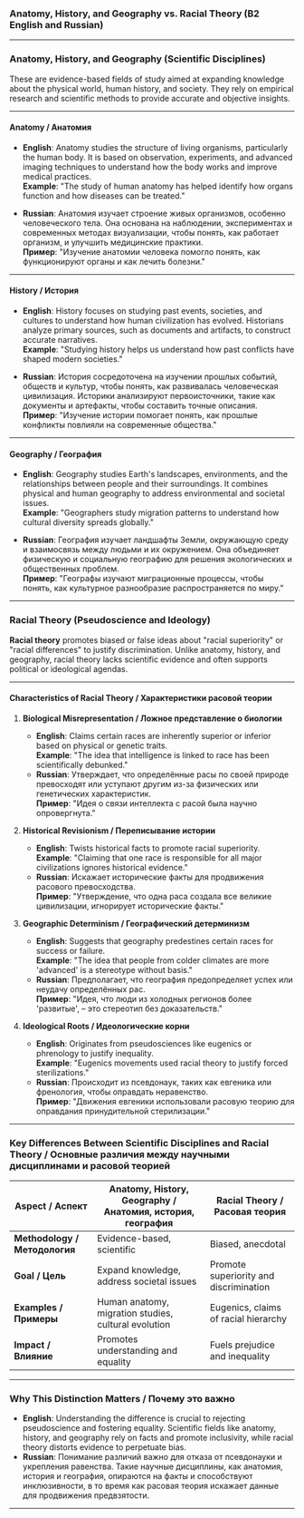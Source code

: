 ### **Anatomy, History, and Geography vs. Racial Theory (B2 English and Russian)**

---

### **Anatomy, History, and Geography (Scientific Disciplines)**  
These are evidence-based fields of study aimed at expanding knowledge about the physical world, human history, and society. They rely on empirical research and scientific methods to provide accurate and objective insights.

---

#### **Anatomy / Анатомия**
- **English**: Anatomy studies the structure of living organisms, particularly the human body. It is based on observation, experiments, and advanced imaging techniques to understand how the body works and improve medical practices.  
  **Example**: "The study of human anatomy has helped identify how organs function and how diseases can be treated."  

- **Russian**: Анатомия изучает строение живых организмов, особенно человеческого тела. Она основана на наблюдении, экспериментах и современных методах визуализации, чтобы понять, как работает организм, и улучшить медицинские практики.  
  **Пример**: "Изучение анатомии человека помогло понять, как функционируют органы и как лечить болезни."

---

#### **History / История**
- **English**: History focuses on studying past events, societies, and cultures to understand how human civilization has evolved. Historians analyze primary sources, such as documents and artifacts, to construct accurate narratives.  
  **Example**: "Studying history helps us understand how past conflicts have shaped modern societies."  

- **Russian**: История сосредоточена на изучении прошлых событий, обществ и культур, чтобы понять, как развивалась человеческая цивилизация. Историки анализируют первоисточники, такие как документы и артефакты, чтобы составить точные описания.  
  **Пример**: "Изучение истории помогает понять, как прошлые конфликты повлияли на современные общества."

---

#### **Geography / География**
- **English**: Geography studies Earth's landscapes, environments, and the relationships between people and their surroundings. It combines physical and human geography to address environmental and societal issues.  
  **Example**: "Geographers study migration patterns to understand how cultural diversity spreads globally."  

- **Russian**: География изучает ландшафты Земли, окружающую среду и взаимосвязь между людьми и их окружением. Она объединяет физическую и социальную географию для решения экологических и общественных проблем.  
  **Пример**: "Географы изучают миграционные процессы, чтобы понять, как культурное разнообразие распространяется по миру."

---

### **Racial Theory (Pseudoscience and Ideology)**  
**Racial theory** promotes biased or false ideas about "racial superiority" or "racial differences" to justify discrimination. Unlike anatomy, history, and geography, racial theory lacks scientific evidence and often supports political or ideological agendas.

---

#### **Characteristics of Racial Theory / Характеристики расовой теории**

1. **Biological Misrepresentation / Ложное представление о биологии**
   - **English**: Claims certain races are inherently superior or inferior based on physical or genetic traits.  
     **Example**: "The idea that intelligence is linked to race has been scientifically debunked."  
   - **Russian**: Утверждает, что определённые расы по своей природе превосходят или уступают другим из-за физических или генетических характеристик.  
     **Пример**: "Идея о связи интеллекта с расой была научно опровергнута."

2. **Historical Revisionism / Переписывание истории**
   - **English**: Twists historical facts to promote racial superiority.  
     **Example**: "Claiming that one race is responsible for all major civilizations ignores historical evidence."  
   - **Russian**: Искажает исторические факты для продвижения расового превосходства.  
     **Пример**: "Утверждение, что одна раса создала все великие цивилизации, игнорирует исторические факты."

3. **Geographic Determinism / Географический детерминизм**
   - **English**: Suggests that geography predestines certain races for success or failure.  
     **Example**: "The idea that people from colder climates are more 'advanced' is a stereotype without basis."  
   - **Russian**: Предполагает, что география предопределяет успех или неудачу определённых рас.  
     **Пример**: "Идея, что люди из холодных регионов более 'развитые', – это стереотип без доказательств."

4. **Ideological Roots / Идеологические корни**
   - **English**: Originates from pseudosciences like eugenics or phrenology to justify inequality.  
     **Example**: "Eugenics movements used racial theory to justify forced sterilizations."  
   - **Russian**: Происходит из псевдонаук, таких как евгеника или френология, чтобы оправдать неравенство.  
     **Пример**: "Движения евгеники использовали расовую теорию для оправдания принудительной стерилизации."

---

### **Key Differences Between Scientific Disciplines and Racial Theory / Основные различия между научными дисциплинами и расовой теорией**

| **Aspect / Аспект**         | **Anatomy, History, Geography / Анатомия, история, география** | **Racial Theory / Расовая теория**             |
|-----------------------------|-------------------------------------------------------------|-----------------------------------------------|
| **Methodology / Методология** | Evidence-based, scientific                                 | Biased, anecdotal                             |
| **Goal / Цель**             | Expand knowledge, address societal issues                 | Promote superiority and discrimination        |
| **Examples / Примеры**       | Human anatomy, migration studies, cultural evolution      | Eugenics, claims of racial hierarchy          |
| **Impact / Влияние**         | Promotes understanding and equality                       | Fuels prejudice and inequality                |

---

### **Why This Distinction Matters / Почему это важно**

- **English**: Understanding the difference is crucial to rejecting pseudoscience and fostering equality. Scientific fields like anatomy, history, and geography rely on facts and promote inclusivity, while racial theory distorts evidence to perpetuate bias.  
- **Russian**: Понимание различий важно для отказа от псевдонауки и укрепления равенства. Такие научные дисциплины, как анатомия, история и география, опираются на факты и способствуют инклюзивности, в то время как расовая теория искажает данные для продвижения предвзятости.

---
